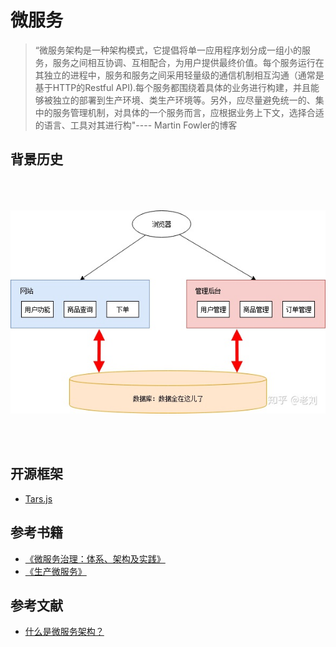 # 微服务

> “微服务架构是一种架构模式，它提倡将单一应用程序划分成一组小的服务，服务之间相互协调、互相配合，为用户提供最终价值。每个服务运行在其独立的进程中，服务和服务之间采用轻量级的通信机制相互沟通（通常是基于HTTP的Restful API).每个服务都围绕着具体的业务进行构建，并且能够被独立的部署到生产环境、类生产环境等。另外，应尽量避免统一的、集中的服务管理机制，对具体的一个服务而言，应根据业务上下文，选择合适的语言、工具对其进行构"---- Martin Fowler的博客

## 背景历史

<div style="overflow-x: auto;">
  <div style="display: flex; flex-wrap: nowrap; align-items: center;">
    <img src="./h1.jpg" />
    <span>&nbsp;&nbsp;=》&nbsp;&nbsp;</span>
    <img src="./h2.jpg" /> 
    <span>&nbsp;&nbsp;=》&nbsp;&nbsp;</span>
    <img src="./h3.jpg" /> 
    <span>&nbsp;&nbsp;=》&nbsp;&nbsp;</span>
    <img src="./h4.jpg" /> 
    <span>&nbsp;&nbsp;=》&nbsp;&nbsp;</span>
    <img src="./h5.jpg" /> 
  </div>
</div>

## 开源框架

- [Tars.js](https://github.com/tars-node/Tars.js)

## 参考书籍

- [《微服务治理：体系、架构及实践》](https://book.douban.com/subject/35092430/)
- [《生产微服务》](https://book.douban.com/subject/27127050/)

## 参考文献

- [什么是微服务架构？](https://www.zhihu.com/question/65502802/answer/802678798)
